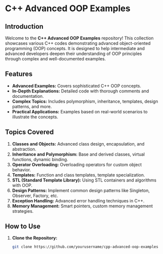 # C++ Advanced OOP Examples

## Introduction

Welcome to the **C++ Advanced OOP Examples** repository! This collection showcases various C++ codes demonstrating advanced object-oriented programming (OOP) concepts. It is designed to help intermediate and advanced developers deepen their understanding of OOP principles through complex and well-documented examples.

## Features

- **Advanced Examples:** Covers sophisticated C++ OOP concepts.
- **In-Depth Explanations:** Detailed code with thorough comments and documentation.
- **Complex Topics:** Includes polymorphism, inheritance, templates, design patterns, and more.
- **Practical Applications:** Examples based on real-world scenarios to illustrate the concepts.

## Topics Covered

1. **Classes and Objects:** Advanced class design, encapsulation, and abstraction.
2. **Inheritance and Polymorphism:** Base and derived classes, virtual functions, dynamic binding.
3. **Operator Overloading:** Overloading operators for custom object behavior.
4. **Templates:** Function and class templates, template specialization.
5. **STL (Standard Template Library):** Using STL containers and algorithms with OOP.
6. **Design Patterns:** Implement common design patterns like Singleton, Observer, Factory, etc.
7. **Exception Handling:** Advanced error handling techniques in C++.
8. **Memory Management:** Smart pointers, custom memory management strategies.

## How to Use

1. **Clone the Repository:**
   ```bash
   git clone https://github.com/yourusername/cpp-advanced-oop-examples.git
